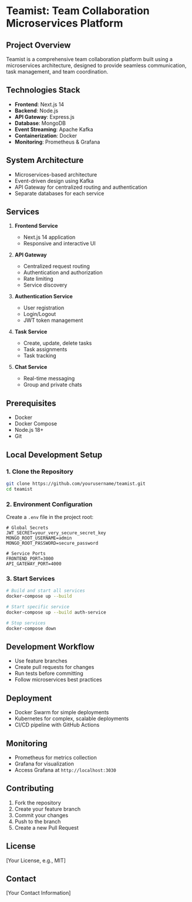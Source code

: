 # Teamist: Team Collaboration Microservices Platform

## Project Overview
Teamist is a comprehensive team collaboration platform built using a microservices architecture, designed to provide seamless communication, task management, and team coordination.

## Technologies Stack
- **Frontend**: Next.js 14
- **Backend**: Node.js
- **API Gateway**: Express.js
- **Database**: MongoDB
- **Event Streaming**: Apache Kafka
- **Containerization**: Docker
- **Monitoring**: Prometheus & Grafana

## System Architecture
- Microservices-based architecture
- Event-driven design using Kafka
- API Gateway for centralized routing and authentication
- Separate databases for each service

## Services
1. **Frontend Service**
   - Next.js 14 application
   - Responsive and interactive UI

2. **API Gateway**
   - Centralized request routing
   - Authentication and authorization
   - Rate limiting
   - Service discovery

3. **Authentication Service**
   - User registration
   - Login/Logout
   - JWT token management

4. **Task Service**
   - Create, update, delete tasks
   - Task assignments
   - Task tracking

5. **Chat Service**
   - Real-time messaging
   - Group and private chats

## Prerequisites
- Docker
- Docker Compose
- Node.js 18+
- Git

## Local Development Setup

### 1. Clone the Repository
```bash
git clone https://github.com/yourusername/teamist.git
cd teamist
```

### 2. Environment Configuration
Create a `.env` file in the project root:
```
# Global Secrets
JWT_SECRET=your_very_secure_secret_key
MONGO_ROOT_USERNAME=admin
MONGO_ROOT_PASSWORD=secure_password

# Service Ports
FRONTEND_PORT=3000
API_GATEWAY_PORT=4000
```

### 3. Start Services
```bash
# Build and start all services
docker-compose up --build

# Start specific service
docker-compose up --build auth-service

# Stop services
docker-compose down
```

## Development Workflow
- Use feature branches
- Create pull requests for changes
- Run tests before committing
- Follow microservices best practices

## Deployment
- Docker Swarm for simple deployments
- Kubernetes for complex, scalable deployments
- CI/CD pipeline with GitHub Actions

## Monitoring
- Prometheus for metrics collection
- Grafana for visualization
- Access Grafana at `http://localhost:3030`

## Contributing
1. Fork the repository
2. Create your feature branch
3. Commit your changes
4. Push to the branch
5. Create a new Pull Request

## License
[Your License, e.g., MIT]

## Contact
[Your Contact Information]